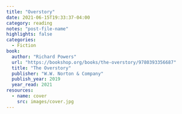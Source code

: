 ```yaml
---
title: "Overstory"
date: 2021-06-15T19:33:37-04:00
category: reading
notes: "post-file-name"
highlights: false
categories:
  - Fiction
book:
  author: "Richard Powers"
  url: "https://bookshop.org/books/the-overstory/9780393356687"
  title: "The Overstory"
  publisher: "W.W. Norton & Company"
  publish_year: 2019
  year_read: 2021
resources:
  - name: cover
    src: images/cover.jpg
---
```


